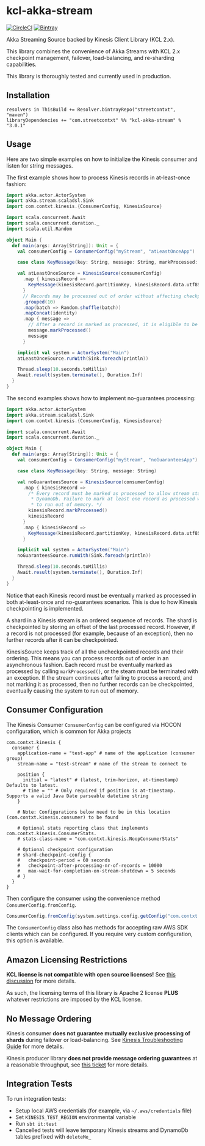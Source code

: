 # kcl-akka-stream
[![CircleCI](https://circleci.com/gh/StreetContxt/kcl-akka-stream/tree/master.svg?style=shield)](https://circleci.com/gh/StreetContxt/kcl-akka-stream/tree/master)
[![Bintray](https://img.shields.io/bintray/v/streetcontxt/maven/kcl-akka-stream)](https://bintray.com/streetcontxt/maven/kcl-akka-stream/_latestVersion)

Akka Streaming Source backed by Kinesis Client Library (KCL 2.x).

This library combines the convenience of Akka Streams with KCL 2.x checkpoint management, failover, load-balancing,
and re-sharding capabilities.

This library is thoroughly tested and currently used in production.


## Installation

```
resolvers in ThisBuild += Resolver.bintrayRepo("streetcontxt", "maven")
libraryDependencies += "com.streetcontxt" %% "kcl-akka-stream" % "3.0.1"
```


## Usage

Here are two simple examples on how to initialize the Kinesis consumer and listen for string messages.

The first example shows how to process Kinesis records in at-least-once fashion:
```scala
import akka.actor.ActorSystem
import akka.stream.scaladsl.Sink
import com.contxt.kinesis.{ConsumerConfig, KinesisSource}

import scala.concurrent.Await
import scala.concurrent.duration._
import scala.util.Random

object Main {
  def main(args: Array[String]): Unit = {
    val consumerConfig = ConsumerConfig("myStream", "atLeastOnceApp")

    case class KeyMessage(key: String, message: String, markProcessed: () => Unit)

    val atLeastOnceSource = KinesisSource(consumerConfig)
      .map { kinesisRecord =>
        KeyMessage(kinesisRecord.partitionKey, kinesisRecord.data.utf8String, kinesisRecord.markProcessed)
      }
      // Records may be processed out of order without affecting checkpointing.
      .grouped(10)
      .map(batch => Random.shuffle(batch))
      .mapConcat(identity)
      .map { message =>
        // After a record is marked as processed, it is eligible to be checkpointed in DynamoDb.
        message.markProcessed()
        message
      }

    implicit val system = ActorSystem("Main")
    atLeastOnceSource.runWith(Sink.foreach(println))

    Thread.sleep(10.seconds.toMillis)
    Await.result(system.terminate(), Duration.Inf)
  }
}
```

The second examples shows how to implement no-guarantees processing:
```scala
import akka.actor.ActorSystem
import akka.stream.scaladsl.Sink
import com.contxt.kinesis.{ConsumerConfig, KinesisSource}

import scala.concurrent.Await
import scala.concurrent.duration._

object Main {
  def main(args: Array[String]): Unit = {
    val consumerConfig = ConsumerConfig("myStream", "noGuaranteesApp")

    case class KeyMessage(key: String, message: String)

    val noGuaranteesSource = KinesisSource(consumerConfig)
      .map { kinesisRecord =>
        /* Every record must be marked as processed to allow stream state to be checkpointed in
         * DynamoDb. Failure to mark at least one record as processed will cause the application
         * to run out of memory. */
        kinesisRecord.markProcessed()
        kinesisRecord
      }
      .map { kinesisRecord =>
        KeyMessage(kinesisRecord.partitionKey, kinesisRecord.data.utf8String)
      }

    implicit val system = ActorSystem("Main")
    noGuaranteesSource.runWith(Sink.foreach(println))

    Thread.sleep(10.seconds.toMillis)
    Await.result(system.terminate(), Duration.Inf)
  }
}
```

Notice that each Kinesis record must be eventually marked as processed in both at-least-once and
no-guarantees scenarios. This is due to how Kinesis checkpointing is implemented.

A shard in a Kinesis stream is an ordered sequence of records. The shard is checkpointed by storing an offset
of the last processed record. However, if a record is not processed (for example, because of an exception),
then no further records after it can be checkpointed.

KinesisSource keeps track of all the uncheckpointed records and their ordering. This means you can process
records out of order in an asynchronous fashion. Each record must be eventually marked as processed by
calling `markProcessed()`, or the steam must be terminated with an exception. If the stream continues
after failing to process a record, and not marking it as processed, then no further records can be checkpointed,
eventually causing the system to run out of memory.

## Consumer Configuration
The Kinesis Consumer `ConsumerConfig` can be configured via HOCON configuration, which is common for Akka projects
```hocon
com.contxt.kinesis {
  consumer {
    application-name = "test-app" # name of the application (consumer group)
    stream-name = "test-stream" # name of the stream to connect to

    position {
      initial = "latest" # (latest, trim-horizon, at-timestamp) Defaults to latest.
      # time = "" # Only required if position is at-timestamp. Supports a valid Java Date parseable datetime string
    }

    # Note: Configurations below need to be in this location (com.contxt.kinesis.consumer) to be found

    # Optional stats reporting class that implements com.contxt.kinesis.ConsumerStats.
    # stats-class-name = "com.contxt.kinesis.NoopConsumerStats" 

    # Optional checkpoint configuration
    # shard-checkpoint-config {
    #   checkpoint-period = 60 seconds
    #   checkpoint-after-processing-nr-of-records = 10000
    #   max-wait-for-completion-on-stream-shutdown = 5 seconds
    # }
  }
}

```

Then configure the consumer using the convenience method `ConsumerConfig.fromConfig`.
```scala
ConsumerConfig.fromConfig(system.settings.config.getConfig("com.contxt.kinesis.consumer"))
```

The `ConsumerConfig` class also has methods for accepting raw AWS SDK clients which can be configured. 
If you require very custom configuration, this option is available.

## Amazon Licensing Restrictions
**KCL license is not compatible with open source licenses!** See
[this discussion](https://issues.apache.org/jira/browse/LEGAL-198) for more details.

As such, the licensing terms of this library is Apache 2 license **PLUS** whatever restrictions
are imposed by the KCL license.


## No Message Ordering
Kinesis consumer **does not guarantee mutually exclusive processing of shards** during failover or load-balancing.
See [Kinesis Troubleshooting Guide](http://docs.aws.amazon.com/streams/latest/dev/troubleshooting-consumers.html)
for more details.

Kinesis producer library **does not provide message ordering guarantees** at a reasonable throughput,
see [this ticket](https://github.com/awslabs/amazon-kinesis-producer/issues/23) for more details.


## Integration Tests
To run integration tests:
* Setup local AWS credentials (for example, via `~/.aws/credentials` file)
* Set `KINESIS_TEST_REGION` environmental variable
* Run `sbt it:test`
* Cancelled tests will leave temporary Kinesis streams and DynamoDb tables prefixed with `deleteMe_`
